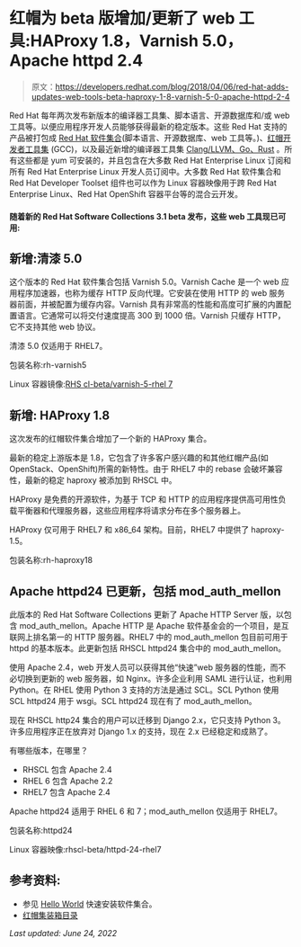 # 红帽为 beta 版增加/更新了 web 工具:HAProxy 1.8，Varnish 5.0，Apache httpd 2.4

> 原文：<https://developers.redhat.com/blog/2018/04/06/red-hat-adds-updates-web-tools-beta-haproxy-1-8-varnish-5-0-apache-httpd-2-4>

Red Hat 每年两次发布新版本的编译器工具集、脚本语言、开源数据库和/或 web 工具等。以便应用程序开发人员能够获得最新的稳定版本。这些 Red Hat 支持的产品被打包成 [Red Hat 软件集合](https://developers.redhat.com/products/softwarecollections/overview/)(脚本语言、开源数据库、web 工具等。)、[红帽开发者工具集](https://developers.redhat.com/products/developertoolset/overview/) (GCC)，以及最近新增的编译器工具集 [Clang/LLVM、Go、Rust](https://developers.redhat.com/products/clang-llvm-go-rust/overview/) 。所有这些都是 yum 可安装的，并且包含在大多数 Red Hat Enterprise Linux 订阅和所有 Red Hat Enterprise Linux 开发人员订阅中。大多数 Red Hat 软件集合和 Red Hat Developer Toolset 组件也可以作为 Linux 容器映像用于跨 Red Hat Enterprise Linux、Red Hat OpenShift 容器平台等的混合云开发。

#### 随着新的 Red Hat Software Collections 3.1 beta 发布，这些 web 工具现已可用:

## **新增:清漆 5.0**

这个版本的 Red Hat 软件集合包括 Varnish 5.0。Varnish Cache 是一个 web 应用程序加速器，也称为缓存 HTTP 反向代理。它安装在使用 HTTP 的 web 服务器前面，并被配置为缓存内容。Varnish 具有非常高的性能和高度可扩展的内置配置语言。它通常可以将交付速度提高 300 到 1000 倍。Varnish 只缓存 HTTP，它不支持其他 web 协议。

清漆 5.0 仅适用于 RHEL7。

包装名称:rh-varnish5

Linux 容器镜像:[RHS cl-beta/varnish-5-rhel 7](https://access.redhat.com/containers/#/search/varnish)

## **新增:** **HAProxy 1.8**

这次发布的红帽软件集合增加了一个新的 HAProxy 集合。

最新的稳定上游版本是 1.8，它包含了许多客户感兴趣的和其他红帽产品(如 OpenStack、OpenShift)所需的新特性。由于 RHEL7 中的 rebase 会破坏兼容性，最新的稳定 haproxy 被添加到 RHSCL 中。

HAProxy 是免费的开源软件，为基于 TCP 和 HTTP 的应用程序提供高可用性负载平衡器和代理服务器，这些应用程序将请求分布在多个服务器上。

HAProxy 仅可用于 RHEL7 和 x86_64 架构。目前，RHEL7 中提供了 haproxy-1.5。

包装名称:rh-haproxy18

## Apache **httpd24 已更新，包括 mod_auth_mellon**

此版本的 Red Hat Software Collections 更新了 Apache HTTP Server 版，以包含 mod_auth_mellon。Apache HTTP 是 Apache 软件基金会的一个项目，是互联网上排名第一的 HTTP 服务器。RHEL7 中的 mod_auth_mellon 包目前可用于 httpd 的基本版本。此更新包括 RHSCL httpd24 集合中的 mod_auth_mellon。

使用 Apache 2.4，web 开发人员可以获得其他“快速”web 服务器的性能，而不必切换到更新的 web 服务器，如 Nginx。许多企业利用 SAML 进行认证，也利用 Python。在 RHEL 使用 Python 3 支持的方法是通过 SCL。SCL Python 使用 SCL httpd24 用于 wsgi。SCL httpd24 现在有了 mod_auth_mellon。

现在 RHSCL http24 集合的用户可以迁移到 Django 2.x，它只支持 Python 3。许多应用程序正在放弃对 Django 1.x 的支持，现在 2.x 已经稳定和成熟了。

有哪些版本，在哪里？

*   RHSCL 包含 Apache 2.4
*   RHEL 6 包含 Apache 2.2
*   RHEL7 包含 Apache 2.4

Apache httpd24 适用于 RHEL 6 和 7；mod_auth_mellon 仅适用于 RHEL7。

包装名称:httpd24

Linux 容器映像:rhscl-beta/httpd-24-rhel7

## 参考资料:

*   参见 [Hello World](https://developers.redhat.com/products/softwarecollections/hello-world/) 快速安装软件集合。
*   [红帽集装箱目录](https://access.redhat.com/containers/)

*Last updated: June 24, 2022*